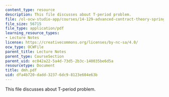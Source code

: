 ```yaml
---
content_type: resource
description: This file discusses about T-period problem.
file: /ol-ocw-studio-app/courses/14-129-advanced-contract-theory-spring-2005/dfa4b720dadd32376dc98123e604e63b_dmh.pdf
file_size: 56715
file_type: application/pdf
learning_resource_types:
- Lecture Notes
license: https://creativecommons.org/licenses/by-nc-sa/4.0/
ocw_type: OCWFile
parent_title: Lecture Notes
parent_type: CourseSection
parent_uid: ec042a22-5a4d-73d5-2b3c-140035be6d5a
resourcetype: Document
title: dmh.pdf
uid: dfa4b720-dadd-3237-6dc9-8123e604e63b
---
```

This file discusses about T-period problem.